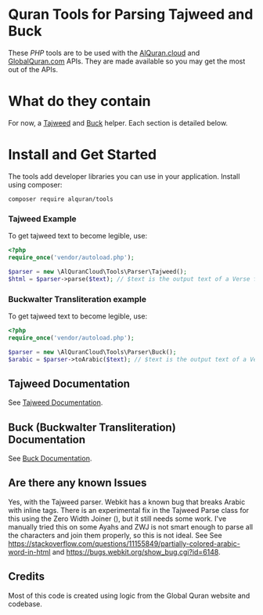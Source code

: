 # Quran Tools for Parsing Tajweed and Buck
These *PHP* tools are to be used with the <a href="https://alquran.cloud/api">AlQuran.cloud</a> and <a href="http://docs.globalquran.com/API:Data/Quran_List">GlobalQuran.com</a> APIs. They are made available so you may get the most out of the APIs.

# What do they contain
For now, a <a href="docs/tajweed.md">Tajweed</a> and <a href="docs/buck.md">Buck</a> helper. Each section is detailed below. 

# Install and Get Started
The tools add developer libraries you can use in your application. Install using composer:
```
composer require alquran/tools
```

### Tajweed Example
To get tajweed text to become legible, use:
```php
<?php
require_once('vendor/autoload.php');

$parser = new \AlQuranCloud\Tools\Parser\Tajweed();
$html = $parser->parse($text); // $text is the output text of a Verse from quran-tajweed edition. For example: http://api.alquran.cloud/ayah/24:35/quran-tajweed. Also see data/tajweed.json.
```

### Buckwalter Transliteration example
To get tajweed text to become legible, use:
```php
<?php
require_once('vendor/autoload.php');

$parser = new \AlQuranCloud\Tools\Parser\Buck();
$arabic = $parser->toArabic($text); // $text is the output text of a Verse from quran-buck edition. For example: http://api.alquran.cloud/ayah/24:35/quran-buck.
```

## Tajweed Documentation

See <a href="docs/tajweed.md">Tajweed Documentation</a>.

## Buck (Buckwalter Transliteration) Documentation

See <a href="docs/buck.md">Buck Documentation</a>.

## Are there any known Issues
Yes, with the Tajweed parser. Webkit has a known bug that breaks Arabic with inline tags. There is an experimental fix in the Tajweed Parse class for this using the Zero Width Joiner (&zwj;), but it still needs some work. I've manually tried this on some Ayahs and ZWJ is not smart enough to parse all the characters and join them properly, so this is not ideal. See See https://stackoverflow.com/questions/11155849/partially-colored-arabic-word-in-html
and https://bugs.webkit.org/show_bug.cgi?id=6148.

## Credits
Most of this code is created using logic from the Global Quran website and codebase.
